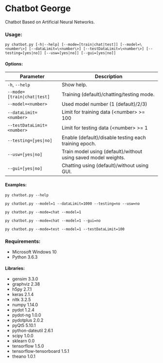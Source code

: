 # Chatbot George
Chatbot Based on Artificial Neural Networks.

### Usage:
`py chatbot.py [-h|--help] [--mode=[train|chat|test]] [--model=\<number\>] [--dataLimit=\<number\>] [--testDataLimit=\<number\>] [--testing=[yes|no]] [--usw=[yes|no]] [--gui=[yes|no]]`

#### Options:
| Parameter | Description |
| - | - |
| `-h`, `--help` | Show help. |
| `--mode=[train\|chat\|test]` | Training (default)/chatting/testing mode. |
| `--model=<number>` | Used model number (1 (default)/2/3)  
| `--dataLimit=<number>` | Limit for training data (\<number\> >= 100 | \<number\> == 0 (no limit)). |
| `--testDataLimit=<number>` | Limit for testing data (\<number\> >= 1 | \<number\> == 0 (no limit)). |
| `--testing=[yes\|no]` | Enable (default)/disable testing each training epoch. |
| `--usw=[yes\|no]` | Train model using (default)/without using saved model weights. |
| `--gui=[yes\|no]` | Chatting using (default)/without using GUI. |

#### Examples:  
`py chatbot.py --help`

`py chatbot.py --model=1 --dataLimit=1000 --testing=no --usw=no`

`py chatbot.py --mode=chat --model=1`

`py chatbot.py --mode=chat --model=1 --gui=no`

`py chatbot.py --mode=test --model=1 --testDataLimit=100`

### Requirements:
- Microsoft Windows 10
- Python 3.6.3

#### Libraries:
- gensim 3.3.0
- graphviz 2.38
- h5py 2.7.1
- keras 2.1.4
- nltk 3.2.5
- numpy 1.14.0
- pydot 1.2.4
- pydot-ng 1.0.0
- pydotplus 2.0.2
- pyQt5 5.10.1
- python-dateutil 2.6.1
- scipy 1.0.0
- sklearn 0.0
- tensorflow 1.5.0
- tensorflow-tensorboard 1.5.1
- theano 1.0.1
